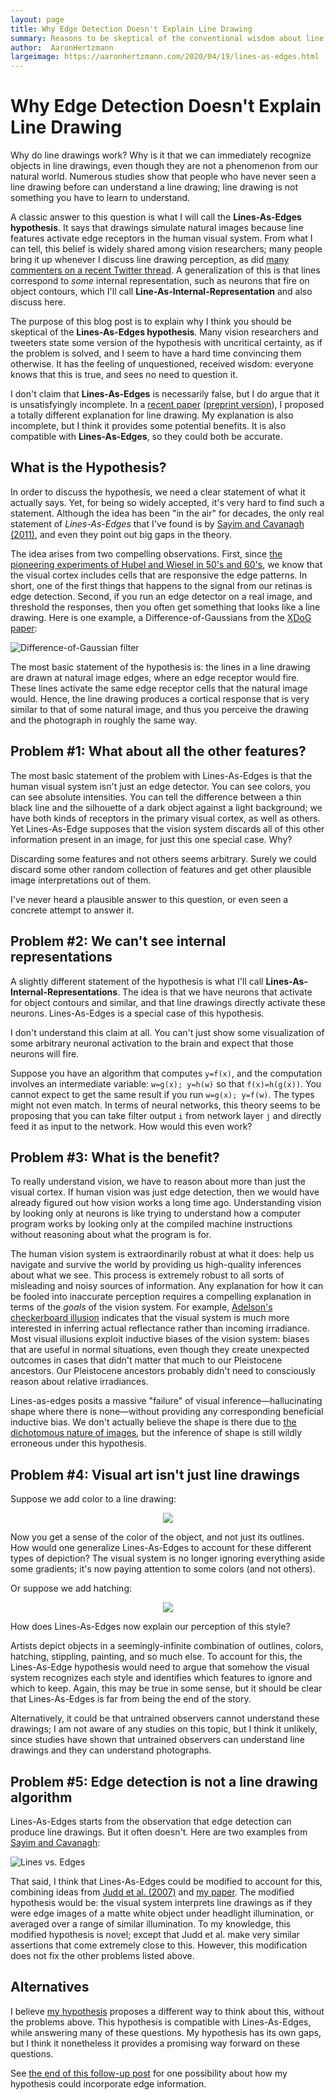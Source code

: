 ```yaml
---
layout: page
title: Why Edge Detection Doesn't Explain Line Drawing
summary: Reasons to be skeptical of the conventional wisdom about line drawing perception
author:  AaronHertzmann
largeimage: https://aaronhertzmann.com/2020/04/19/lines-as-edges.html
---
```


# Why Edge Detection Doesn't Explain Line Drawing


Why do line drawings work? Why is it that we can immediately recognize objects in line drawings, even though they are not a phenomenon from our natural world. Numerous studies show that people who have never seen a line drawing before can understand a line drawing; line drawing is not something you have to learn to understand.  

A classic answer to this question is what I will call the **Lines-As-Edges hypothesis**. It says that drawings simulate natural images because line features activate edge receptors in the human visual system. From what I can tell, this belief is widely shared among vision researchers; many people bring it up whenever I discuss line drawing perception, as did [many commenters on a recent Twitter thread](https://twitter.com/hardmaru/status/1250979159779635200?s=20).  A generalization of this is that lines correspond to _some_ internal representation, such as neurons that fire on object contours, which I'll call **Line-As-Internal-Representation** and also discuss here.

The purpose of this blog post is to explain why I think you should be skeptical of the **Lines-As-Edges hypothesis**. Many vision researchers and tweeters state some version of the hypothesis with uncritical certainty, as if the problem is solved, and I seem to have a hard time convincing them otherwise.  It has the feeling of unquestioned, received wisdom: everyone knows that this is true, and sees no need to question it.

I don't claim that **Lines-As-Edges** is necessarily false, but I do argue that it is unsatisfyingly incomplete. In a [recent paper](https://journals.sagepub.com/doi/abs/10.1177/0301006620908207?journalCode=peca) ([preprint version](https://arxiv.org/abs/2002.06260)), I proposed a totally different explanation for line drawing. My explanation is also incomplete, but I think it provides some potential benefits. It is also compatible with **Lines-As-Edges**, so they could both be accurate.


What is the Hypothesis?
------------

In order to discuss the hypothesis, we need a clear statement of what it actually says. Yet, for being so widely accepted, it's very hard to find such a statement.  Although the idea has been "in the air" for decades, the only real statement of *Lines-As-Edges* that I've found is by [Sayim and Cavanagh (2011)](https://www.frontiersin.org/articles/10.3389/fnhum.2011.00118/full), and even they point out big gaps in the theory.

The idea arises from two compelling observations. First, since [the pioneering experiments of Hubel and Wiesel in 50's and 60's](https://www.youtube.com/watch?v=IOHayh06LJ4), we know that the visual cortex includes cells that are responsive the edge patterns. In short, one of the first things that happens to the signal from our retinas is edge detection.  Second, if you run an edge detector on a real image, and threshold the responses, then you often get something that looks like a line drawing. Here is one example, a Difference-of-Gaussians from the [XDoG paper](https://www.kyprianidis.com/p/cag2012/):

![Difference-of-Gaussian filter](../../../images/DoG.jpg)

The most basic statement of the hypothesis is: the lines in a line drawing are drawn at natural image edges, where an edge receptor would fire. These lines activate the same edge receptor cells that the natural image would. Hence, the line drawing produces a cortical response that is very similar to that of some natural image, and thus you perceive the drawing and the photograph in roughly the same way.


Problem #1: What about all the other features?
------------

The most basic statement of the problem with Lines-As-Edges is that the human visual system isn't just an edge detector. You can see colors, you can see absolute intensities. You can tell the difference between a thin black line and the silhouette of a dark object against a light background; we have both kinds of receptors in the primary visual cortex, as well as others.  Yet Lines-As-Edge supposes that the vision system discards all of this other information present in an image, for just this one special case. Why?

Discarding some features and not others seems arbitrary. Surely we could discard some other random collection of features and get other plausible image interpretations out of them. 

I've never heard a plausible answer to this question, or even seen a concrete attempt to answer it.  



Problem #2: We can't see internal representations
------------

A slightly different statement of the hypothesis is what I'll call **Lines-As-Internal-Representations**.  The idea is that we have neurons that activate for object contours and similar, and that line drawings directly activate these neurons.  Lines-As-Edges is a special case of this hypothesis.

I don't understand this claim at all. You can't just show some visualization of some arbitrary neuronal activation to the brain and expect that those neurons will fire.

Suppose you have an algorithm that computes `y=f(x)`, and the computation involves an intermediate variable: `w=g(x); y=h(w)` so that `f(x)=h(g(x))`. You cannot expect to get the same result if you run `w=g(x); y=f(w)`. The types might not even match.  In terms of neural networks, this theory seems to be proposing that you can take filter output `i` from network layer `j` and directly feed it as input to the network. How would this even work?


Problem #3: What is the benefit?
------------

To really understand vision, we have to reason about more than just the visual cortex. If human vision was just edge detection, then we would have already figured out how vision works a long time ago.  Understanding vision by looking only at neurons is like trying to understand how a computer program works by looking only at the compiled machine instructions without reasoning about what the program is for.

The human vision system is extraordinarily robust at what it does: help us navigate and survive the world by providing us high-quality inferences about what we see. This process is extremely robust to all sorts of misleading and noisy sources of information.  Any explanation for how it can be fooled into inaccurate perception requires a compelling explanation in terms of the _goals_ of the vision system. For example, [Adelson's checkerboard illusion](https://en.wikipedia.org/wiki/Checker_shadow_illusion) indicates that the visual system is much more interested in inferring actual reflectance rather than incoming irradiance.  Most visual illusions exploit inductive biases of the vision system: biases that are useful in normal situations, even though they create unexpected outcomes in cases that didn't matter that much to our Pleistocene ancestors. Our Pleistocene ancestors probably didn't need to consciously reason about relative irradiances.

Lines-as-edges posits a massive "failure" of visual inference—hallucinating shape where there is none—without providing any corresponding beneficial inductive bias.  We don't actually believe the shape is there due to [the dichotomous nature of images](https://www.frontiersin.org/articles/10.3389/fnhum.2015.00295/full), but the inference of shape is still wildly erroneous under this hypothesis.





Problem #4: Visual art isn't just line drawings
-------------

Suppose we add color to a line drawing:

<p align="center">
	<img src="../../../images/apple-watercolor2.jpg">
</p>

Now you get a sense of the color of the object, and not just its outlines.  How would one generalize Lines-As-Edges to account for these different types of depiction? The visual system is no longer ignoring everything aside some gradients; it's now paying attention to some colors (and not others).  

Or suppose we add hatching:

<p align="center">
	<img src="../../../images/apple-sketchy2.jpg">
</p>

How does Lines-As-Edges now explain our perception of this style?

Artists depict objects in a seemingly-infinite combination of outlines, colors, hatching, stippling, painting, and so much else. To account for this, the Lines-As-Edge hypothesis would need to argue that somehow the visual system recognizes each style and identifies which features to ignore and which to keep.  Again, this may be true in some sense, but it should be clear that Lines-As-Edges is far from being the end of the story.

Alternatively, it could be that untrained observers cannot understand these drawings; I am not aware of any studies on this topic, but I think it unlikely, since studies have shown that untrained observers can understand line drawings and they can understand photographs.


Problem #5: Edge detection is not a line drawing algorithm
------------

Lines-As-Edges starts from the observation that edge detection can produce line drawings. But it often doesn't.  Here are two examples from [Sayim and Cavanagh](https://www.frontiersin.org/articles/10.3389/fnhum.2011.00118/full):

![Lines vs. Edges](../../../images/sayim.jpg)

That said, I think that Lines-As-Edges could be modified to account for this, combining ideas from [Judd et al. (2007)](http://people.csail.mit.edu/tjudd/apparentridges.html) and [my paper](https://journals.sagepub.com/doi/abs/10.1177/0301006620908207?journalCode=peca).  The modified hypothesis would be: the visual system interprets line drawings as if they were edge images of a matte white object under headlight illumination, or averaged over a range of similar illumination. To my knowledge, this modified hypothesis is novel; except that Judd et al. make very similar assertions that come extremely close to this. However, this modification does not fix the other problems listed above.



Alternatives
------------

I believe [my hypothesis](https://journals.sagepub.com/doi/abs/10.1177/0301006620908207?journalCode=peca) proposes a different way to think about this, without the problems above.  This hypothesis is compatible with Lines-As-Edges, while answering many of these questions.  My hypothesis has its own gaps, but I think it nonetheless it provides a promising way forward on these questions.

See [the end of this follow-up post](https://hertzmann.github.io/2020/04/21/ar-vs-cs.html) for one possibility about how my hypothesis could incorporate edge information.
